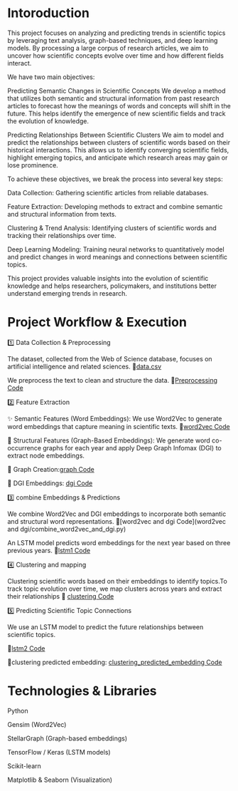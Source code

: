 # Intoroduction
This project focuses on analyzing and predicting trends in scientific topics by leveraging text analysis, graph-based techniques, and deep learning models. By processing a large corpus of research articles, we aim to uncover how scientific concepts evolve over time and how different fields interact.

We have two main objectives:

Predicting Semantic Changes in Scientific Concepts
We develop a method that utilizes both semantic and structural information from past research articles to forecast how the meanings of words and concepts will shift in the future. This helps identify the emergence of new scientific fields and track the evolution of knowledge.

Predicting Relationships Between Scientific Clusters
We aim to model and predict the relationships between clusters of scientific words based on their historical interactions. This allows us to identify converging scientific fields, highlight emerging topics, and anticipate which research areas may gain or lose prominence.

To achieve these objectives, we break the process into several key steps:

Data Collection: Gathering scientific articles from reliable databases.

Feature Extraction: Developing methods to extract and combine semantic and structural information from texts.

Clustering & Trend Analysis: Identifying clusters of scientific words and tracking their relationships over time.

Deep Learning Modeling: Training neural networks to quantitatively model and predict changes in word meanings and connections between scientific topics.

This project provides valuable insights into the evolution of scientific knowledge and helps researchers, policymakers, and institutions better understand emerging trends in research.

# Project Workflow & Execution

1️⃣ Data Collection & Preprocessing

The dataset, collected from the Web of Science database, focuses on artificial intelligence and related sciences.
📌[data.csv](data.csv)

We preprocess the text to clean and structure the data.
📌[Preprocessing Code](preprocessing/data_preprocessing.py)

2️⃣ Feature Extraction

✨ Semantic Features (Word Embeddings): We use Word2Vec to generate word embeddings that capture meaning in scientific texts.
📌[word2vec Code](word2vec/word2vec.py)

🔗 Structural Features (Graph-Based Embeddings): We generate word co-occurrence graphs for each year and apply Deep Graph Infomax (DGI) to extract node embeddings.

📌 Graph Creation:[graph Code](graph/graph.py)

📌 DGI Embeddings: [dgi Code](dgi/dgi.py)

3️⃣ combine Embeddings & Predictions

We combine Word2Vec and DGI embeddings to incorporate both semantic and structural word representations.
📌[word2vec and dgi Code](word2vec and dgi/combine_word2vec_and_dgi.py)

An LSTM model predicts word embeddings for the next year based on three previous years.
📌[lstm1 Code](lstm1/lstm1.py)

4️⃣ Clustering and mapping

Clustering scientific words based on their embeddings to identify topics.To track topic evolution over time, we map clusters across years and extract their relationships
📌  [clustering Code](clustering/clustering.py)

5️⃣ Predicting Scientific Topic Connections

We use an LSTM model to predict the future relationships between scientific topics.

📌[lstm2 Code](lstm2/lstm2.py)


📌clustering predicted embedding: [clustering_predicted_embedding Code](clustering_predicted_embedding/clustering_predicted_embedding.py)


# Technologies & Libraries

Python

Gensim (Word2Vec)

StellarGraph (Graph-based embeddings)

TensorFlow / Keras (LSTM models)

Scikit-learn 

Matplotlib & Seaborn (Visualization)



